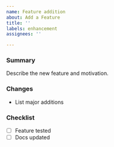 ```yaml
---
name: Feature addition
about: Add a Feature
title: ''
labels: enhancement
assignees: ''

---
```


### Summary
Describe the new feature and motivation.

### Changes
* List major additions

### Checklist
- [ ] Feature tested
- [ ] Docs updated
